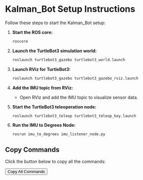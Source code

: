 # Kalman_Bot Setup Instructions

Follow these steps to start the Kalman_Bot setup:

1. **Start the ROS core:**
    ```bash
    roscore
    ```

2. **Launch the TurtleBot3 simulation world:**
    ```bash
    roslaunch turtlebot3_gazebo turtlebot3_world.launch
    ```

3. **Launch RViz for TurtleBot3:**
    ```bash
    roslaunch turtlebot3_gazebo turtlebot3_gazebo_rviz.launch
    ```

4. **Add the IMU topic from RViz:**
   - Open RViz and add the IMU topic to visualize sensor data.

5. **Start the TurtleBot3 teleoperation node:**
    ```bash
    roslaunch turtlebot3_teleop turtlebot3_teleop_key.launch
    ```

6. **Run the IMU to Degrees Node:**
    ```bash
    rosrun imu_to_degrees imu_listener_node.py
    ```

## Copy Commands

Click the button below to copy all the commands:

<button onclick="copyCommands()">Copy All Commands</button>

<script>
function copyCommands() {
    const commands = `
roscore
roslaunch turtlebot3_gazebo turtlebot3_world.launch
roslaunch turtlebot3_gazebo turtlebot3_gazebo_rviz.launch
roslaunch turtlebot3_teleop turtlebot3_teleop_key.launch
rosrun imu_to_degrees imu_listener_node.py
    `;
    navigator.clipboard.writeText(commands).then(() => {
        alert('Commands copied to clipboard!');
    }, (err) => {
        console.error('Failed to copy commands: ', err);
    });
}
</script>
